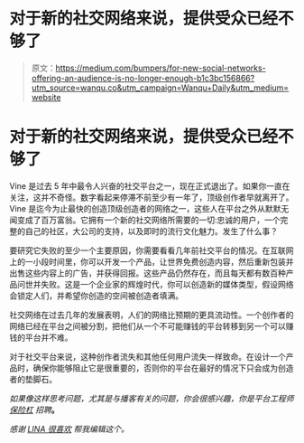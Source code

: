 # 对于新的社交网络来说，提供受众已经不够了

> 原文：<https://medium.com/bumpers/for-new-social-networks-offering-an-audience-is-no-longer-enough-b1c3bc156866?utm_source=wanqu.co&utm_campaign=Wanqu+Daily&utm_medium=website>

# 对于新的社交网络来说，提供受众已经不够了

Vine 是过去 5 年中最令人兴奋的社交平台之一，现在正式退出了。如果你一直在关注，这并不奇怪。数字看起来停滞不前至少有一年了，顶级创作者早就离开了。Vine 是迄今为止最快的创造顶级创造者的网络之一，这些人在平台之外从默默无闻变成了百万富翁。它拥有一个新的社交网络所需要的一切:忠诚的用户，一个完整的自己的社区，大公司的支持，以及即时的流行文化魅力。发生了什么事？

要研究它失败的至少一个主要原因，你需要看看几年前社交平台的情况。在互联网上的一小段时间里，你可以开发一个产品，让世界免费创造内容，然后重新包装并出售这些内容上的广告，并获得回报。这些产品仍然存在，而且每天都有数百种产品问世并失败。这是一个企业家的辉煌时代，你可以创造新的媒体类型，假设网络会锁定人们，并希望你创造的空间被创造者填满。

社交网络在过去几年的发展表明，人们的网络比预期的更具流动性。一个创作者的网络已经在平台之间被分割，把他们从一个不可能赚钱的平台转移到另一个可以赚钱的平台并不难。

对于社交平台来说，这种创作者流失和其他任何用户流失一样致命。在设计一个产品时，确保你能够阻止它是很重要的，否则你的平台在最好的情况下只会成为创造者的垫脚石。

*如果像这样思考问题，尤其是与播客有关的问题，你会很感兴趣，你是平台工程师* [*保险杠*](http://bumpers.fm) *招聘*[](http://bumpers.fm/_/doc/jobs)**。**

**感谢* [*LINA 很喜欢*](https://medium.com/u/d884c9afce02?source=post_page-----b1c3bc156866--------------------------------) *帮我编辑这个。**